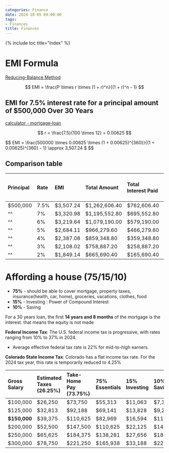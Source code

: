 ```yaml
---
categories: Finance
date: 2024-10-05 09:00:00
tags:
- Finances
title: Finances
---
```


{% include toc title="Index" %}

# EMI Formula
[Reducing-Balance Method](https://corporatefinanceinstitute.com/resources/commercial-lending/equated-monthly-installment-emi)

$$ EMI = \frac{P \times r \times (1 + r)^n}{(1 + r)^n - 1} $$

## EMI for 7.5% interest rate for a principal amount of $500,000 Over 30 Years
[calculator - mortgage-loan](https://www.oakstarbank.com/calculator/mortgage-loan)

$$ r = \frac{7.5}{100 \times 12} = 0.00625 $$

$$ EMI = \frac{500000 \times 0.00625 \times (1 + 0.00625)^{360}}{(1 + 0.00625)^{360} - 1} \approx 3,507.24 $ $$

## Comparison table

| Principal | Rate | EMI       | Total Amount  | Total Interest Paid | Principal % Paid as Interest |
|:----------|:-----|:----------|:--------------|:--------------------|:-----------------------------|
| $500,000  | 7.5% | $3,507.24 | $1,262,606.40 | $762,606.40         | 152.52%                      |
| ^^        | 7%   | $3,320.98 | $1,195,552.80 | $695,552.80         | 139.11%                      |
| ^^        | 6%   | $3,219.64 | $1,079,190.00 | $579,190.00         | 115.84%                      |
| ^^        | 5%   | $2,684.11 | $966,279.60   | $466,279.60         | 93.26%                       |
| ^^        | 4%   | $2,387.08 | $859,348.80   | $359,348.80         | 71.87%                       |
| ^^        | 3%   | $2,108.02 | $758,887.20   | $258,887.20         | 51.78%                       |
| ^^        | 2%   | $1,849.14 | $665,690.40   | $165,690.40         | 33.14%                       |

# Affording a house (75/15/10)
- **75%** - should be able to cover mortgage, property taxes, insurance(health, car, home), groceries, vacations, clothes, food
- **15%** -  Investing : Power of Compound Interest
- **10%** -  Saving

For a 30 years loan, the first **14 years and 8 months** of the mortgage is the interest. that means the equity is not made

**Federal Income Tax**: The U.S. federal income tax is progressive, 
with rates ranging from 10% to 37% in 2024. 
- Average effective federal tax rate is 22% for mid-to-high earners.

**Colorado State Income Tax**: Colorado has a flat income tax rate. 
For the 2024 tax year, this rate is temporarily reduced to 4.25%

| Gross Salary     | Estimated Taxes (26.25%)  | Take-Home Pay (73.75%)   | 75% Essentials | 15% Investing  | 10% Savings   | Max EMI Affordability (50% of Essentials) | Monthly EMI Affordability  |
|:-----------------|:--------------------------|:-------------------------|:---------------|:---------------|:--------------|:------------------------------------------|:---------------------------|
| $100,000         | $26,250                   | $73,750                  | $55,313        | $11,063        | $7,375        | $27,656.25                                | $2,304.69                  |
| $125,000         | $32,813                   | $92,188                  | $69,141        | $13,828        | $9,219        | $34,570.31                                | $2,880.86                  |
| **$150,000**     | $39,375                   | $110,625                 | $82,969        | $16,594        | $11,063       | $41,484.38                                | $3,457.03                  |
| $200,000         | $52,500                   | $147,500                 | $110,625       | $22,125        | $14,750       | $55,312.50                                | $4,609.38                  |
| $250,000         | $65,625                   | $184,375                 | $138,281       | $27,656        | $18,438       | $69,140.62                                | $5,761.72                  |
| $300,000         | $78,750                   | $221,250                 | $165,938       | $33,188        | $22,125       | $82,968.75                                | $6,914.06                  |